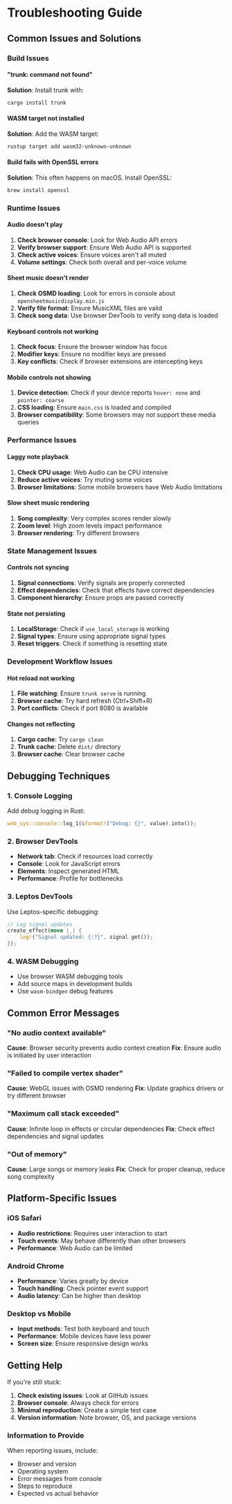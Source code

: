 # Troubleshooting Guide

## Common Issues and Solutions

### Build Issues

#### "trunk: command not found"
**Solution**: Install trunk with:
```bash
cargo install trunk
```

#### WASM target not installed
**Solution**: Add the WASM target:
```bash
rustup target add wasm32-unknown-unknown
```

#### Build fails with OpenSSL errors
**Solution**: This often happens on macOS. Install OpenSSL:
```bash
brew install openssl
```

### Runtime Issues

#### Audio doesn't play

1. **Check browser console**: Look for Web Audio API errors
2. **Verify browser support**: Ensure Web Audio API is supported
3. **Check active voices**: Ensure voices aren't all muted
4. **Volume settings**: Check both overall and per-voice volume

#### Sheet music doesn't render

1. **Check OSMD loading**: Look for errors in console about `opensheetmusicdisplay.min.js`
2. **Verify file format**: Ensure MusicXML files are valid
3. **Check song data**: Use browser DevTools to verify song data is loaded

#### Keyboard controls not working

1. **Check focus**: Ensure the browser window has focus
2. **Modifier keys**: Ensure no modifier keys are pressed
3. **Key conflicts**: Check if browser extensions are intercepting keys

#### Mobile controls not showing

1. **Device detection**: Check if your device reports `hover: none` and `pointer: coarse`
2. **CSS loading**: Ensure `main.css` is loaded and compiled
3. **Browser compatibility**: Some browsers may not support these media queries

### Performance Issues

#### Laggy note playback

1. **Check CPU usage**: Web Audio can be CPU intensive
2. **Reduce active voices**: Try muting some voices
3. **Browser limitations**: Some mobile browsers have Web Audio limitations

#### Slow sheet music rendering

1. **Song complexity**: Very complex scores render slowly
2. **Zoom level**: High zoom levels impact performance
3. **Browser rendering**: Try different browsers

### State Management Issues

#### Controls not syncing

1. **Signal connections**: Verify signals are properly connected
2. **Effect dependencies**: Check that effects have correct dependencies
3. **Component hierarchy**: Ensure props are passed correctly

#### State not persisting

1. **LocalStorage**: Check if `use_local_storage` is working
2. **Signal types**: Ensure using appropriate signal types
3. **Reset triggers**: Check if something is resetting state

### Development Workflow Issues

#### Hot reload not working

1. **File watching**: Ensure `trunk serve` is running
2. **Browser cache**: Try hard refresh (Ctrl+Shift+R)
3. **Port conflicts**: Check if port 8080 is available

#### Changes not reflecting

1. **Cargo cache**: Try `cargo clean`
2. **Trunk cache**: Delete `dist/` directory
3. **Browser cache**: Clear browser cache

## Debugging Techniques

### 1. Console Logging

Add debug logging in Rust:
```rust
web_sys::console::log_1(&format!("Debug: {}", value).into());
```

### 2. Browser DevTools

- **Network tab**: Check if resources load correctly
- **Console**: Look for JavaScript errors
- **Elements**: Inspect generated HTML
- **Performance**: Profile for bottlenecks

### 3. Leptos DevTools

Use Leptos-specific debugging:
```rust
// Log signal updates
create_effect(move |_| {
    log!("Signal updated: {:?}", signal.get());
});
```

### 4. WASM Debugging

- Use browser WASM debugging tools
- Add source maps in development builds
- Use `wasm-bindgen` debug features

## Common Error Messages

### "No audio context available"
**Cause**: Browser security prevents audio context creation
**Fix**: Ensure audio is initiated by user interaction

### "Failed to compile vertex shader"
**Cause**: WebGL issues with OSMD rendering
**Fix**: Update graphics drivers or try different browser

### "Maximum call stack exceeded"
**Cause**: Infinite loop in effects or circular dependencies
**Fix**: Check effect dependencies and signal updates

### "Out of memory"
**Cause**: Large songs or memory leaks
**Fix**: Check for proper cleanup, reduce song complexity

## Platform-Specific Issues

### iOS Safari
- **Audio restrictions**: Requires user interaction to start
- **Touch events**: May behave differently than other browsers
- **Performance**: Web Audio can be limited

### Android Chrome
- **Performance**: Varies greatly by device
- **Touch handling**: Check pointer event support
- **Audio latency**: Can be higher than desktop

### Desktop vs Mobile
- **Input methods**: Test both keyboard and touch
- **Performance**: Mobile devices have less power
- **Screen size**: Ensure responsive design works

## Getting Help

If you're still stuck:

1. **Check existing issues**: Look at GitHub issues
2. **Browser console**: Always check for errors
3. **Minimal reproduction**: Create a simple test case
4. **Version information**: Note browser, OS, and package versions

### Information to Provide

When reporting issues, include:
- Browser and version
- Operating system
- Error messages from console
- Steps to reproduce
- Expected vs actual behavior
